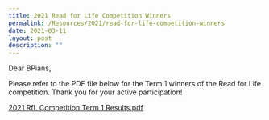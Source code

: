 ```yaml
---
title: 2021 Read for Life Competition Winners
permalink: /Resources/2021/read-for-life-competition-winners
date: 2021-03-11
layout: post
description: ""
---
```

Dear BPians,  
  
Please refer to the PDF file below for the Term 1 winners of the Read for Life competition. Thank you for your active participation!  
  
[2021 RfL Competition Term 1 Results.pdf](/files/2021%20RfL%20Competition%20Term%201%20Results.pdf)